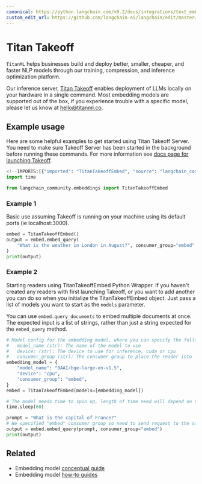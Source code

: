 ```yaml
---
canonical: https://python.langchain.com/v0.2/docs/integrations/text_embedding/titan_takeoff/
custom_edit_url: https://github.com/langchain-ai/langchain/edit/master/docs/docs/integrations/text_embedding/titan_takeoff.ipynb
---
```


# Titan Takeoff

`TitanML` helps businesses build and deploy better, smaller, cheaper, and faster NLP models through our training, compression, and inference optimization platform.

Our inference server, [Titan Takeoff](https://docs.titanml.co/docs/intro) enables deployment of LLMs locally on your hardware in a single command. Most embedding models are supported out of the box, if you experience trouble with a specific model, please let us know at hello@titanml.co.

## Example usage
Here are some helpful examples to get started using Titan Takeoff Server. You need to make sure Takeoff Server has been started in the background before running these commands. For more information see [docs page for launching Takeoff](https://docs.titanml.co/docs/Docs/launching/).


```python
<!--IMPORTS:[{"imported": "TitanTakeoffEmbed", "source": "langchain_community.embeddings", "docs": "https://api.python.langchain.com/en/latest/embeddings/langchain_community.embeddings.titan_takeoff.TitanTakeoffEmbed.html", "title": "Titan Takeoff"}]-->
import time

from langchain_community.embeddings import TitanTakeoffEmbed
```

### Example 1
Basic use assuming Takeoff is running on your machine using its default ports (ie localhost:3000).


```python
embed = TitanTakeoffEmbed()
output = embed.embed_query(
    "What is the weather in London in August?", consumer_group="embed"
)
print(output)
```

### Example 2 
Starting readers using TitanTakeoffEmbed Python Wrapper. If you haven't created any readers with first launching Takeoff, or you want to add another you can do so when you initialize the TitanTakeoffEmbed object. Just pass a list of models you want to start as the `models` parameter.

You can use `embed.query_documents` to embed multiple documents at once. The expected input is a list of strings, rather than just a string expected for the `embed_query` method.


```python
# Model config for the embedding model, where you can specify the following parameters:
#   model_name (str): The name of the model to use
#   device: (str): The device to use for inference, cuda or cpu
#   consumer_group (str): The consumer group to place the reader into
embedding_model = {
    "model_name": "BAAI/bge-large-en-v1.5",
    "device": "cpu",
    "consumer_group": "embed",
}
embed = TitanTakeoffEmbed(models=[embedding_model])

# The model needs time to spin up, length of time need will depend on the size of model and your network connection speed
time.sleep(60)

prompt = "What is the capital of France?"
# We specified "embed" consumer group so need to send request to the same consumer group so it hits our embedding model and not others
output = embed.embed_query(prompt, consumer_group="embed")
print(output)
```


## Related

- Embedding model [conceptual guide](/docs/concepts/#embedding-models)
- Embedding model [how-to guides](/docs/how_to/#embedding-models)